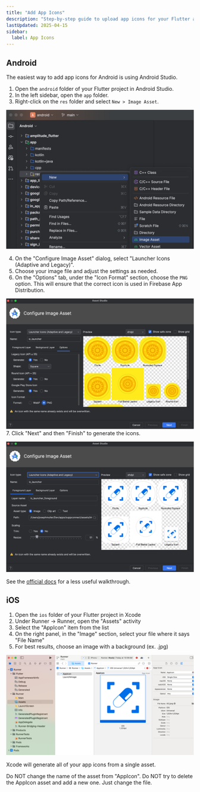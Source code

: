 ```yaml
---
title: "Add App Icons"
description: "Step-by-step guide to upload app icons for your Flutter app"
lastUpdated: 2025-04-15
sidebar:
  label: App Icons
---
```


## Android

The easiest way to add app icons for Android is using Android Studio. 

1. Open the `android` folder of your Flutter project in Android Studio.
2. In the left sidebar, open the `app` folder.
3. Right-click on the `res` folder and select `New > Image Asset`.

![Android Studio Image Asset](./assets/android-studio-asset.png)

4. On the "Configure Image Asset" dialog, select "Launcher Icons (Adaptive and Legacy)".
5. Choose your image file and adjust the settings as needed.
6. On the "Options" tab, under the "Icon Format" section, choose the `PNG` option. This will ensure that the correct icon is used in Firebase App Distribution.

![Use PNG format](./assets/icon-format.png)
7. Click "Next" and then "Finish" to generate the icons.

![Configure Image Asset](./assets/image-asset.png)

See the [official docs](https://docs.flutter.dev/ui/assets/assets-and-images#updating-the-app-icon) for a less useful walkthrough.

## iOS

1. Open the `ios` folder of your Flutter project in Xcode
2. Under Runner -> Runner, open the "Assets" activity
3. Select the "AppIcon" item from the list 
4. On the right panel, in the "Image" section, select your file where it says "File Name"
5. For best results, choose an image with a background (ex. .jpg)

![Xcode AppIcon](./assets/xcode-asset.png)

Xcode will generate all of your app icons from a single asset.

Do NOT change the name of the asset from "AppIcon". Do NOT try to delete the AppIcon asset and add a new one. Just change the file.